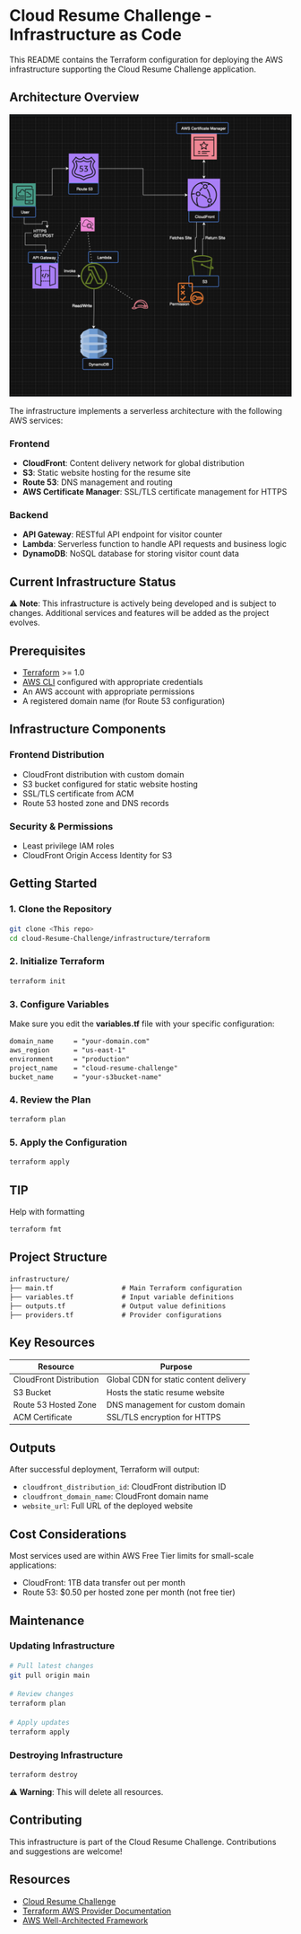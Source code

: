 # Cloud Resume Challenge - Infrastructure as Code

This README contains the Terraform configuration for deploying the AWS infrastructure supporting the Cloud Resume Challenge application.

## Architecture Overview

![Architecture Diagram](/infrastructure/assets/cloudResumeDiagram.png)

The infrastructure implements a serverless architecture with the following AWS services:

### Frontend

- **CloudFront**: Content delivery network for global distribution
- **S3**: Static website hosting for the resume site
- **Route 53**: DNS management and routing
- **AWS Certificate Manager**: SSL/TLS certificate management for HTTPS

### Backend

- **API Gateway**: RESTful API endpoint for visitor counter
- **Lambda**: Serverless function to handle API requests and business logic
- **DynamoDB**: NoSQL database for storing visitor count data

## Current Infrastructure Status

⚠️ **Note**: This infrastructure is actively being developed and is subject to changes. Additional services and features will be added as the project evolves.

## Prerequisites

- [Terraform](https://www.terraform.io/downloads.html) >= 1.0
- [AWS CLI](https://aws.amazon.com/cli/) configured with appropriate credentials
- An AWS account with appropriate permissions
- A registered domain name (for Route 53 configuration)

## Infrastructure Components

### Frontend Distribution

- CloudFront distribution with custom domain
- S3 bucket configured for static website hosting
- SSL/TLS certificate from ACM
- Route 53 hosted zone and DNS records

### Security & Permissions

- Least privilege IAM roles
- CloudFront Origin Access Identity for S3

## Getting Started

### 1. Clone the Repository

```bash
git clone <This repo>
cd cloud-Resume-Challenge/infrastructure/terraform
```

### 2. Initialize Terraform

```bash
terraform init
```

### 3. Configure Variables

Make sure you edit the **variables.tf** file with your specific configuration:

```hcl
domain_name     = "your-domain.com"
aws_region      = "us-east-1"
environment     = "production"
project_name    = "cloud-resume-challenge"
bucket_name     = "your-s3bucket-name"
```

### 4. Review the Plan

```bash
terraform plan
```

### 5. Apply the Configuration

```bash
terraform apply
```

## TIP

Help with formatting

```bash
terraform fmt
```

## Project Structure

```
infrastructure/
├── main.tf                 # Main Terraform configuration
├── variables.tf            # Input variable definitions
├── outputs.tf              # Output value definitions
├── providers.tf            # Provider configurations
```

## Key Resources

| Resource                | Purpose                                |
| ----------------------- | -------------------------------------- |
| CloudFront Distribution | Global CDN for static content delivery |
| S3 Bucket               | Hosts the static resume website        |
| Route 53 Hosted Zone    | DNS management for custom domain       |
| ACM Certificate         | SSL/TLS encryption for HTTPS           |

## Outputs

After successful deployment, Terraform will output:

- `cloudfront_distribution_id`: CloudFront distribution ID
- `cloudfront_domain_name`: CloudFront domain name
- `website_url`: Full URL of the deployed website

## Cost Considerations

Most services used are within AWS Free Tier limits for small-scale applications:

- CloudFront: 1TB data transfer out per month
- Route 53: $0.50 per hosted zone per month (not free tier)

## Maintenance

### Updating Infrastructure

```bash
# Pull latest changes
git pull origin main

# Review changes
terraform plan

# Apply updates
terraform apply
```

### Destroying Infrastructure

```bash
terraform destroy
```

⚠️ **Warning**: This will delete all resources.

## Contributing

This infrastructure is part of the Cloud Resume Challenge. Contributions and suggestions are welcome!

## Resources

- [Cloud Resume Challenge](https://cloudresumechallenge.dev/)
- [Terraform AWS Provider Documentation](https://registry.terraform.io/providers/hashicorp/aws/latest/docs)
- [AWS Well-Architected Framework](https://aws.amazon.com/architecture/well-architected/)
